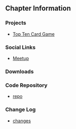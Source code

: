 ## Chapter Information

### Projects
* [Top Ten Card Game](https://owasp.org/www-project-top-10-card-game/)

### Social Links
* [Meetup](https://www.meetup.com/St-George-Open-Web-Application-Security-Project-OWASP/)

### Downloads

### Code Repository
* [repo](#)

### Change Log
* [changes](#)

